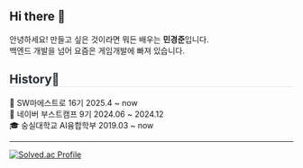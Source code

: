<h2>Hi there 👋</h2>
안녕하세요! 만들고 싶은 것이라면 뭐든 배우는 <b>민경준</b>입니다.<br/>
백엔드 개발을 넘어 요즘은 게임개발에 빠져 있습니다.

<h2 style="border-bottom: 1px solid #d8dee4; color: #282d33;"> History📝 </h2>
🏢 SW마에스트로 16기 2025.4 ~ now <br/>
🌳 네이버 부스트캠프 9기 2024.06 ~ 2024.12 <br/>
🎓 숭실대학교 AI융합학부 2019.03 ~ now <br/>

---
[![Solved.ac Profile](http://mazassumnida.wtf/api/v2/generate_badge?boj=minbud)](https://solved.ac/minbud/)
